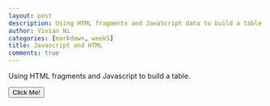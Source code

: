 ```yaml
---
layout: post
description: Using HTML fragments and JavaScript data to build a table
author: Vivian Ni
categories: [markdown, week5]
title: Javascript and HTML
comments: true
---
```

<html>
<body>

<p id="intro">Using HTML fragments and Javascript to build a table.</p>

<button type="button" onclick='document.getElementById("intro").innerHTML = "Keep reading to learn more!"'>Click Me!</button>


<div id="myTable"></div>

<script>
    function book(name, author) {
        this.name = name; 
        this.author = author;
        this.genre = genre;
    }

    var books = [ 
        new book("Angels and Demons", "Dan Brown", "Action"),
        new book("Scythe", "Neal Shusterman", "Dystopian Fiction"),
        new book("Inferno", "Dan Brown", "Action"),
        new book("Holes", "Louis Sachar", "Realistic Fiction"),
        new book("Murder on the Orient Express", "Agatha Christie"),
    ];

    // define a library and build Library objects and json
    function (books){  
        // add each book to library
        this.books = books;
        this.book.forEach(book => {this.library.push(book);});
    }
    printFruits = new library(books);

    // HTML Body of Table is build as a series of concatenations (+=)
    var body = "";
    
    // Heading for Array Columns
    body += "<tr>";
    body += "<th><mark>" + "Title" + "</mark></th>";
    body += "<th><mark>" + "Author" + "</mark></th>";
    body += "<th><mark>" + "Genre" + "</mark></th>";
    body += "</tr>";

    // Data of Array, iterate through each row of vShelf.library
    for (var row of vShelf.library) {
      // tr for each row, a new line
      body += "<tr>";
      // td for each column of data
      body += "<td>" + row.name + "</td>";
      body += "<td>" + row.author + "</td>";
      body += "<td>" + row.genre + "</td>";
      // tr to end line
      body += "<tr>";
    }
  
     // Build and HTML fragment of div, table, table body
    return (
      "<div style='" + style + "'>" +
        "<table>" +
          body +
        "</table>" +
      "</div>"
    );

    document.getElementById('myTable').innerHTML = body;
</script>

</body>
</html>